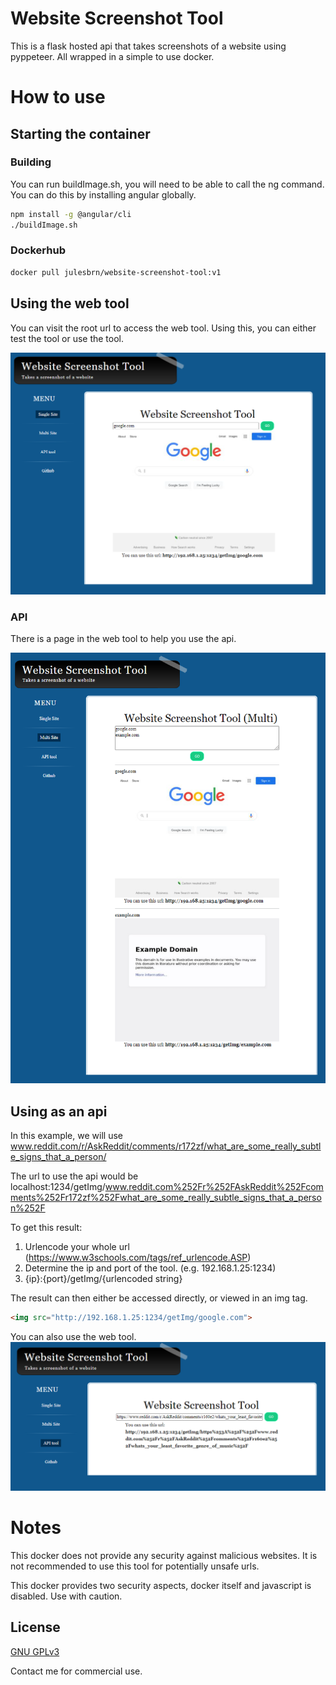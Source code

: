 # Website Screenshot Tool
This is a flask hosted api that takes screenshots of a website using pyppeteer. All wrapped in a simple to use docker.

# How to use
## Starting the container

### Building
You can run buildImage.sh, you will need to be able to call the ng command. You can do this by installing angular globally.
```bash
npm install -g @angular/cli
./buildImage.sh
```

### Dockerhub
```bash
docker pull julesbrn/website-screenshot-tool:v1
```

## Using the web tool
You can visit the root url to access the web tool. Using this, you can either test the tool or use the tool.

![Single Url](imgs/single_google.png "Single Url")

### API
There is a page in the web tool to help you use the api.

![Multi Url](imgs/multi_example.png "Multi Url")

## Using as an api
In this example, we will use 
www.reddit.com/r/AskReddit/comments/r172zf/what_are_some_really_subtle_signs_that_a_person/

The url to use the api would be 
localhost:1234/getImg/www.reddit.com%252Fr%252FAskReddit%252Fcomments%252Fr172zf%252Fwhat_are_some_really_subtle_signs_that_a_person%252F

To get this result:

1. Urlencode your whole url (https://www.w3schools.com/tags/ref_urlencode.ASP)
2. Determine the ip and port of the tool. (e.g. 192.168.1.25:1234)
3. {ip}:{port}/getImg/{urlencoded string}

The result can then either be accessed directly, or viewed in an img tag.
```html
<img src="http://192.168.1.25:1234/getImg/google.com">
```

You can also use the web tool.
![API Helper](imgs/api_helper.png "API Helper")

# Notes
This docker does not provide any security against malicious websites. It is not recommended to use this tool for potentially unsafe urls.

This docker provides two security aspects, docker itself and javascript is disabled. Use with caution.

## License
[GNU GPLv3](https://choosealicense.com/licenses/gpl-3.0/)

Contact me for commercial use.